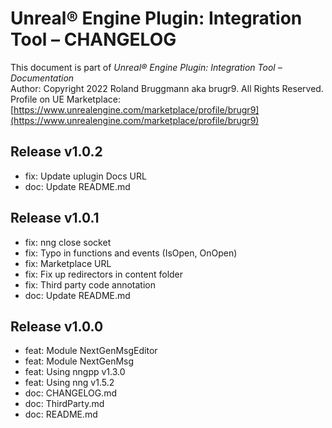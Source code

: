 # Unreal&reg; Engine Plugin: Integration Tool &ndash; CHANGELOG

This document is part of *Unreal&reg; Engine Plugin: Integration Tool &ndash; Documentation*
<br>Author: Copyright 2022 Roland Bruggmann aka brugr9. All Rights Reserved.
<br>Profile on UE Marketplace: [https://www.unrealengine.com/marketplace/profile/brugr9](https://www.unrealengine.com/marketplace/profile/brugr9)

## Release v1.0.2

* fix: Update uplugin Docs URL
* doc: Update README.md

## Release v1.0.1

* fix: nng close socket
* fix: Typo in functions and events (IsOpen, OnOpen)
* fix: Marketplace URL
* fix: Fix up redirectors in content folder
* fix: Third party code annotation
* doc: Update README.md

## Release v1.0.0

* feat: Module NextGenMsgEditor
* feat: Module NextGenMsg
* feat: Using nngpp v1.3.0
* feat: Using nng v1.5.2
* doc: CHANGELOG.md
* doc: ThirdParty.md
* doc: README.md

<!--
---

[![Creative Commons Attribution-ShareAlike 4.0 International License](https://i.creativecommons.org/l/by-sa/4.0/88x31.png)](https://creativecommons.org/licenses/by-sa/4.0/)

[*Unreal&reg; Engine Plugin: Integration Tool &ndash; Documentation*](https://github.com/brugr9/UEPluginIntegrationTool/) © 2022 by [Roland Bruggmann aka brugr9](https://github.com/brugr9/) is licensed under [Attribution-ShareAlike 4.0 International](http://creativecommons.org/licenses/by-sa/4.0/)
-->
